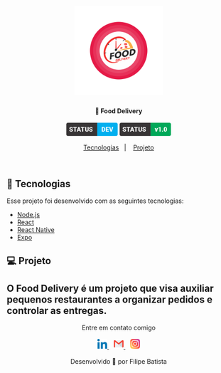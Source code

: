 <h1 align="center">
    <img alt="FoodDelivery" title="#delicinha" src="gitimagens/logo.png" width="200px" />
</h1>

<h4 align="center">
  🚀 Food Delivery
</h4>

<p align="center">
 <img src="gitimagens/label.png" height="30px" alt="Status do projeto, em desenvolvimento" />

 <img src="gitimagens/label-v1.png" height="30px" alt="Versão atual do projeto, 1.0">
</p>

<p align="center">
  <a href="#rocket-tecnologias">Tecnologias</a>&nbsp;&nbsp;&nbsp;|&nbsp;&nbsp;&nbsp;
  <a href="#-projeto">Projeto</a>
</p>

<br>

## :rocket: Tecnologias

Esse projeto foi desenvolvido com as seguintes tecnologias:

- [Node.js](https://nodejs.org/en/)
- [React](https://reactjs.org)
- [React Native](https://facebook.github.io/react-native/)
- [Expo](https://expo.io/)

## 💻 Projeto

O Food Delivery é um projeto que visa auxiliar pequenos restaurantes a organizar 
pedidos e controlar as entregas.
---

<p align="center">  
    Entre em contato comigo
    <br />
    <br />
    <a href="https://www.linkedin.com/in/filipelbatista/">
        <img alt="LinkedIn" width="22px" src="./.github/052-linkedin.svg" />
    </a>
    &ensp;
    <a href="mailto:filipe.x2016@gmail.com">
        <img alt="Email" width="22px" src="./.github/gmail.svg" />
    </a>
    &ensp;
    <a href="https://instagram.com/filipegaucho22">
        <img alt="Instagram" width="22px" src="./.github/044-instagram.svg" />
    </a>
    <br />
    <br />
    Desenvolvido 💜 por Filipe Batista  
</p>
